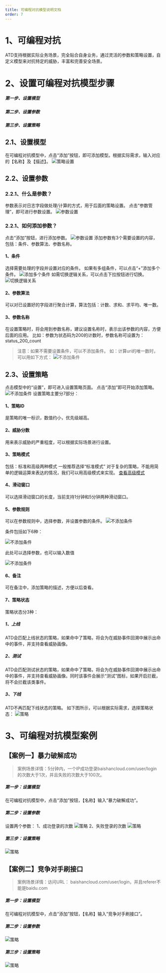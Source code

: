 ```yaml
---
title: 可编程对抗模型说明文档
order: 7
---
```


# 1、可编程对抗
ATD支持根据实际业务场景，完全贴合自身业务，通过灵活的参数和策略设置，自定义模型来对抗特定的威胁，丰富和完善安全场景。
#  2、设置可编程对抗模型步骤
##### 第一步、设置模型
##### 第二步、设置参数
##### 第三步、设置策略
## 2.1、设置模型
在可编程对抗模型中，点击“添加”按钮，即可添加模型。根据实际需求，输入对应的【名称】及【描述】。
![策略设置]({{site.baseurl}}/images/log/2.1策略设置.png)
## 2.2、设置参数
### 2.2.1、什么是参数？
参数表示对日志字段做处理/计算的方式，用于后面的策略设置。
点击“参数管理”，即可进行参数设置。
![参数设置]({{site.baseurl}}/images/log/2.2.1参数设置.png)
### 2.2.1、如何添加参数？
点击“添加”按钮，进行添加参数。
![参数设置]({{site.baseurl}}/images/log/2.2.1添加参数.png)
添加参数有3个需要设置的内容，包括：条件、参数算法、参数名称。
#### 1、条件
选择需要处理的字段并设置对应的条件。
如果有多组条件，可以点击“+”添加多个条件。
![添加多个条件]({{site.baseurl}}/images/log/2.2.1添加多个条件.png)
如需切换逻辑关系，可以点击下拉按钮进行切换。
![切换逻辑关系]({{site.baseurl}}/images/log/2.2.1切换逻辑关系.png)
#### 2、参数算法
可以对已设置好的字段进行聚合计算，算法包括：计数、求和、求平均、唯一数。
#### 3、参数名称
在设置策略时，将会用到参数名称，建议设置名称时，表示出该参数的内容，方便后面的应用。
比如：参数为状态码为200的计数时，参数名称可设置为：status_200_count

> 注意：如果不需要设置条件，可以不添加条件。
如：计算uri的唯一数时，可以用如下方式：
![不添加条件]({{site.baseurl}}/images/log/2.2.1不添加条件.png)

## 2.3、设置策略
点击模型中的“设置”，即可进入设置策略页面。
点击“添加”即可开始添加策略。
![不添加条件]({{site.baseurl}}/images/log/2.3添加策略.png)
设置策略主要分7部分：
#### 1、策略ID
是策略的唯一标识，数值约小，优先级越高。
#### 2、威胁分数
用来表示威胁的严重程度，可以根据实际场景进行设置。
#### 3、策略模式
包括：标准和高级两种模式
一般推荐选择“标准模式”
对于复杂的策略，不能用简单的逻辑运算来表达的情况，我们可以用高级模式来实现。
[查看高级模式](https://github.com/yunjuhe/atd/blob/master/%E5%8F%AF%E7%BC%96%E7%A8%8B%E5%AF%B9%E6%8A%97-%E9%AB%98%E7%BA%A7%E8%A7%84%E5%88%99.md)
#### 4、滑动窗口
可以选择滑动窗口的长度，当前支持1分钟和5分钟两种滑动窗口。
#### 5、参数规则
可以在参数规则中，选择参数，并设置参数的条件。
![不添加条件]({{site.baseurl}}/images/log/2.3参数条件.png)

条件包括如下6种：

![不添加条件]({{site.baseurl}}/images/log/2.3条件内容.png)

此处可以选择参数，也可以输入数值

![不添加条件]({{site.baseurl}}/images/log/2.3参数值.png)

#### 6、备注
可在备注中，添加策略的描述，方便以后查看。
#### 7、策略状态
策略状态分3种：
##### 1、上线
ATD会匹配上线状态的策略，如果命中了策略，将会为在威胁事件回溯中展示出命中的事件，并支持查看威胁画像。
##### 2、测试
ATD会匹配测试状态的策略，如果命中了策略，将会为在威胁事件回溯中展示出命中的事件，并支持查看威胁画像。同时该事件会展示“测试”图标，如果开启拦截，将不会拦截该类事件。
##### 3、下线
ATD不再匹配下线状态的策略。
如下图所示，可以根据实际需求，选择策略状态：
![策略]({{site.baseurl}}/images/log/策略状态设置.png)
# 3、可编程对抗模型案例
## 【案例一】暴力破解成功
>  案例场景详情：5分钟内，一个IP成功登录baishancloud.com/user/login的次数大于1次，并且失败的次数大于100次。
##### 第一步：设置模型
在可编程对抗模型中，点击“添加”按钮，【名称】输入“暴力破解成功”。
##### 第二步：设置参数
设置两个参数：
1、成功登录的次数
![策略]({{site.baseurl}}/images/log/成功登录的次数.png)
2、失败登录的次数
![策略]({{site.baseurl}}/images/log/失败登录的次数.png)
##### 第三步：设置策略
![策略]({{site.baseurl}}/images/log/失败了100次成功了1次.png)

## 【案例二】竞争对手刷接口
> 案例场景详情：访问URL： baishancloud.com/user/login，并且referer不能是baidu.com
##### 第一步：设置模型
在可编程对抗模型中，点击“添加”按钮，【名称】输入“竞争对手刷接口”。
##### 第二步：设置参数
![策略]({{site.baseurl}}/images/log/访问某URL并且referfer是百度.png)
##### 第三步：设置策略
![策略]({{site.baseurl}}/images/log/访问某URL并且referer是百度的规则.png)
